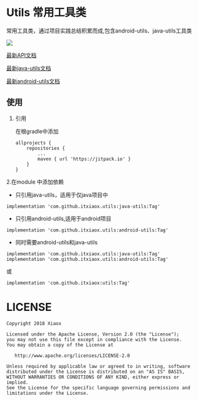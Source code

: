 #  Utils 常用工具类

常用工具类，通过项目实践总结积累而成,包含android-utils、java-utils工具类

[![](https://jitpack.io/v/itxiaox/utils.svg)](https://jitpack.io/#itxiaox/utils)

[最新API文档](https://javadoc.jitpack.io/com/github/itxiaox/utils/latest/javadoc/)

[最新java-utils文档](https://javadoc.jitpack.io/com/github/itxiaox/utils/java-utils/latest/javadoc/)

[最新android-utils文档](https://javadoc.jitpack.io/com/github/itxiaox/utils/android-utils/latest/javadoc/)
## 使用
 1. 引用

	在根gradle中添加
	```
	allprojects {
		repositories {
			...
			maven { url 'https://jitpack.io' }
		}
	}
	```
2.在module 中添加依赖
- 只引用java-utils，适用于仅java项目中

```
implementation 'com.github.itxiaox.utils:java-utils:Tag'
```
- 只引用android-utils,适用于android项目
```
implementation 'com.github.itxiaox.utils:android-utils:Tag'
```
- 同时需要android-utils和java-utils

```
implementation 'com.github.itxiaox.utils:java-utils:Tag'
implementation 'com.github.itxiaox.utils:android-utils:Tag'
```
或
```
implementation 'com.github.itxiaox:utils:Tag'
```
 
# LICENSE

	Copyright 2018 Xiaox

	Licensed under the Apache License, Version 2.0 (the "License");
	you may not use this file except in compliance with the License.
	You may obtain a copy of the License at

	   http://www.apache.org/licenses/LICENSE-2.0

	Unless required by applicable law or agreed to in writing, software
	distributed under the License is distributed on an "AS IS" BASIS,
	WITHOUT WARRANTIES OR CONDITIONS OF ANY KIND, either express or implied.
	See the License for the specific language governing permissions and
	limitations under the License.

 
 
